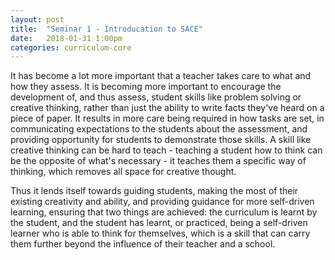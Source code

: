 ```yaml
---
layout: post
title:  "Seminar 1 - Introducation to SACE"
date:   2018-01-31 1:00pm
categories: curriculum-core
---
```

It has become a lot more important that a teacher takes care to what and how they assess. It is becoming more important to encourage the development of, and thus assess, student skills like problem solving or creative thinking, rather than just the ability to write facts they've heard on a piece of paper. It results in more care being required in how tasks are set, in communicating expectations to the students about the assessment, and providing opportunity for students to demonstrate those skills. A skill like creative thinking can be hard to teach - teaching a student how to think can be the opposite of what's necessary - it teaches them a specific way of thinking, which removes all space for creative thought.

Thus it lends itself towards guiding students, making the most of their existing creativity and ability, and providing guidance for more self-driven learning, ensuring that two things are achieved: the curriculum is learnt by the student, and the student has learnt, or practiced, being a self-driven learner who is able to think for themselves, which is a skill that can carry them further beyond the influence of their teacher and a school.